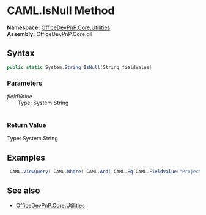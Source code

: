 # CAML.IsNull Method  
**Namespace:** [OfficeDevPnP.Core.Utilities](OfficeDevPnP.Core.Utilities.md)  
**Assembly:** OfficeDevPnP.Core.dll  
## Syntax
```C#
public static System.String IsNull(String fieldValue)
```
### Parameters
*fieldValue*  
&emsp;&emsp;Type: System.String  
&emsp;&emsp;  
  
### Return Value
Type: System.String  

## Examples
```C#
 CAML.ViewQuery( CAML.Where( CAML.And( CAML.Eq(CAML.FieldValue("Project", "Integer", "{0}")), CAML.Geq(CAML.FieldValue("StartDate","DateTime", CAML.Today())) ) ), CAML.OrderBy( new OrderByField("StartDate", false), new OrderByField("Title") ), rowLimit: 5 ); 
```

## See also
- [OfficeDevPnP.Core.Utilities](OfficeDevPnP.Core.Utilities.md)
